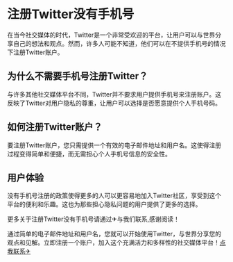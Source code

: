 # 注册Twitter没有手机号

在当今社交媒体的时代，Twitter是一个非常受欢迎的平台，让用户可以与世界分享自己的想法和观点。然而，许多人可能不知道，他们可以在不提供手机号的情况下注册Twitter账户。

## 为什么不需要手机号注册Twitter？

与许多其他社交媒体平台不同，Twitter并不要求用户提供手机号来注册账户。这反映了Twitter对用户隐私的尊重，让用户可以选择是否愿意提供个人手机号码。

## 如何注册Twitter账户？

要注册Twitter账户，您只需提供一个有效的电子邮件地址和用户名。这使得注册过程变得简单和便捷，而无需担心个人手机号信息的安全性。

## 用户体验

没有手机号注册的政策使得更多的人可以更容易地加入Twitter社区，享受到这个平台的便利和乐趣。这也为那些担心隐私问题的用户提供了更多的选择。

更多关于注册Twitter没有手机号请通过✈与我们联系,感谢阅读！

通过简单的电子邮件地址和用户名，您就可以开始使用Twitter，与世界分享您的观点和见解。立即注册一个账户，加入这个充满活力和多样性的社交媒体平台！[点我联系✈](https://wap.G208.com)